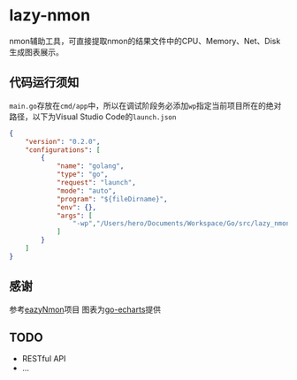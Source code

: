 # lazy-nmon
nmon辅助工具，可直接提取nmon的结果文件中的CPU、Memory、Net、Disk生成图表展示。

## 代码运行须知
`main.go`存放在`cmd/app`中，所以在调试阶段务必添加`wp`指定当前项目所在的绝对路径，以下为Visual Studio Code的`launch.json`
```json
{
    "version": "0.2.0",
    "configurations": [
        {
            "name": "golang",
            "type": "go",
            "request": "launch",
            "mode": "auto",
            "program": "${fileDirname}",
            "env": {},
            "args": [
                "-wp","/Users/hero/Documents/Workspace/Go/src/lazy_nmon"
            ]
        }
    ]
}
```

## 感谢
参考[eazyNmon](https://github.com/mzky/easyNmon)项目
图表为[go-echarts](https://github.com/chenjiandongx/go-echarts)提供

## TODO
- RESTful API
- ...
